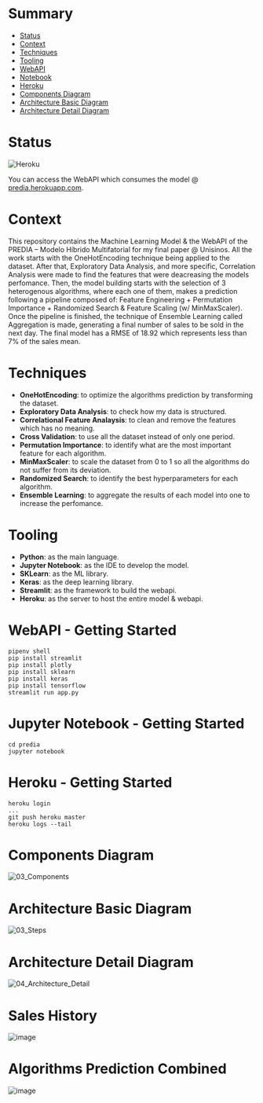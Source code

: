 # Summary
- [Status](https://github.com/LuisValgoi/predia#status)
- [Context](https://github.com/LuisValgoi/predia#context)
- [Techniques](https://github.com/LuisValgoi/predia#techniques)
- [Tooling](https://github.com/LuisValgoi/predia#tooling)
- [WebAPI](https://github.com/LuisValgoi/predia#webapi---getting-started)
- [Notebook](https://github.com/LuisValgoi/predia#jupyter-notebook---getting-started)
- [Heroku](https://github.com/LuisValgoi/predia#heroku---getting-started)
- [Components Diagram](https://github.com/LuisValgoi/predia#components-diagram)
- [Architecture Basic Diagram](https://github.com/LuisValgoi/predia#architecture-basic-diagram)
- [Architecture Detail Diagram](https://github.com/LuisValgoi/predia#architecture-detail-diagram)

# Status
![Heroku](https://pyheroku-badge.herokuapp.com/?app=predia&style=flat)

You can access the WebAPI which consumes the model @ [predia.herokuapp.com](https://predia.herokuapp.com/).

# Context

This repository contains the Machine Learning Model & the WebAPI of the PREDIA – Modelo Híbrido Multifatorial for my final paper @ Unisinos. All the work starts with the OneHotEncoding technique being applied to the dataset. After that, Exploratory Data Analysis, and more specific, Correlation Analysis were made to find the features that were deacreasing the models perfomance. Then, the model building starts with the selection of 3 heterogenous algorithms, where each one of them, makes a prediction following a pipeline composed of: Feature Engineering + Permutation Importance + Randomized Search & Feature Scaling (w/ MinMaxScaler). Once the pipeline is finished, the technique of Ensemble Learning called Aggregation is made, generating a final number of sales to be sold in the next day. The final model has a RMSE of 18.92 which represents less than 7% of the sales mean. 

# Techniques
- **OneHotEncoding**: to optimize the algorithms prediction by transforming the dataset.
- **Exploratory Data Analysis**: to check how my data is structured.
- **Correlational Feature Analaysis**: to clean and remove the features which has no meaning.
- **Cross Validation**: to use all the dataset instead of only one period.
- **Permutation Importance**: to identify what are the most important feature for each algorithm.
- **MinMaxScaler**: to scale the dataset from 0 to 1 so all the algorithms do not suffer from its deviation.
- **Randomized Search**: to identify the best hyperparameters for each algorithm.
- **Ensemble Learning**: to aggregate the results of each model into one to increase the perfomance.

# Tooling

- **Python**: as the main language.
- **Jupyter Notebook**: as the IDE to develop the model.
- **SKLearn**: as the ML library.
- **Keras**: as the deep learning library.
- **Streamlit**: as the framework to build the webapi.
- **Heroku**: as the server to host the entire model & webapi.

# WebAPI - Getting Started

```
pipenv shell
pip install streamlit
pip install plotly
pip install sklearn
pip install keras
pip install tensorflow
streamlit run app.py
```

# Jupyter Notebook - Getting Started

```
cd predia
jupyter notebook
```

# Heroku - Getting Started

```
heroku login
...
git push heroku master
heroku logs --tail
```

# Components Diagram
![03_Components](https://user-images.githubusercontent.com/8363610/93719289-e0c5b000-fb57-11ea-807e-1e223dad1534.png)

# Architecture Basic Diagram

![03_Steps](https://user-images.githubusercontent.com/8363610/94078669-9e5cd700-fdd4-11ea-980e-6afa44c18601.png)

# Architecture Detail Diagram
![04_Architecture_Detail](https://user-images.githubusercontent.com/8363610/95402488-3cc55e00-08e6-11eb-868c-ebc1ab16ccae.png)

# Sales History
![image](https://user-images.githubusercontent.com/8363610/94081715-9d787500-fdd5-11ea-89d7-87c1982bfe7a.png)

# Algorithms Prediction Combined
![image](https://user-images.githubusercontent.com/8363610/94083521-c0a52380-fdd9-11ea-9294-14a483701aa8.png)
